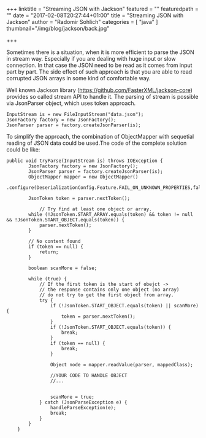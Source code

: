 +++
linktitle = "Streaming JSON with Jackson"
featured = ""
featuredpath = ""
date = "2017-02-08T20:27:44+01:00"
title = "Streaming JSON with Jackson"
author = "Radomir Sohlich"
categories = [ "java"
]
thumbnail="/img/blog/jackson/back.jpg"

+++

Sometimes there is a situation, when it is more 
efficient to parse the JSON in stream way. 
Especially if you are dealing with huge input 
or slow connection. In that case the JSON need to be read 
as it comes from input part by part.
The side effect of such approach is that you are able to
read corrupted JSON arrays in some kind of comfortable way.

Well known Jackson library (https://github.com/FasterXML/jackson-core) 
provides so called stream API to handle it. 
The parsing of stream is possible via 
JsonParser object, which uses token approach.

```
InputStream is = new FileInputStream("data.json");
JsonFactory factory = new JsonFactory();
JsonParser parser = factory.createJsonParser(is);
```

To simplify the approach, the combination of ObjectMapper 
with sequetial reading of JSON data could be used.The code of the 
complete solution could be like:
```
public void tryParse(InputStream is) throws IOException {
		JsonFactory factory = new JsonFactory();
		JsonParser parser = factory.createJsonParser(is);
		ObjectMapper mapper = new ObjectMapper()
				.configure(DeserializationConfig.Feature.FAIL_ON_UNKNOWN_PROPERTIES,false);

		JsonToken token = parser.nextToken();
		
        	// Try find at least one object or array.
		while (!JsonToken.START_ARRAY.equals(token) && token != null && !JsonToken.START_OBJECT.equals(token)) {
			parser.nextToken();
		}

		// No content found
		if (token == null) {
			return;
		}

		boolean scanMore = false;

		while (true) {
			// If the first token is the start of obejct ->
			// the response contains only one object (no array)
			// do not try to get the first object from array.
			try {
				if (!JsonToken.START_OBJECT.equals(token) || scanMore) {
					token = parser.nextToken();
				}
				if (!JsonToken.START_OBJECT.equals(token)) {
					break;
				}
				if (token == null) {
					break;
				}

				Object node = mapper.readValue(parser, mappedClass);
				
				//YOUR CODE TO HANDLE OBJECT
				//...


				scanMore = true;
			} catch (JsonParseException e) {
				handleParseException(e);
				break;
			}
		}
	}
```



